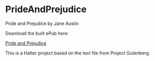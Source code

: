 PrideAndPrejudice
=================

Pride and Prejudice by Jane Austin

Download the built ePub here:

<a href='https://github.com/baldmountain/PrideAndPrejudice/raw/master/Pride%20and%20Prejudice%20-%20Jane%20Austen.epub'>Pride and Prejudice</a>

This is a Hatter project based on the text file from Project Gutenberg.
